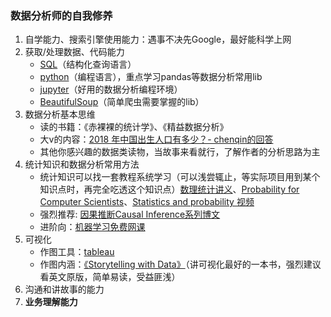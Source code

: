 ### 数据分析师的自我修养
1. 自学能力、搜索引擎使用能力：遇事不决先Google，最好能科学上网
2. 获取/处理数据、代码能力
    - [SQL](https://www.liaoxuefeng.com/wiki/1177760294764384)（结构化查询语言）
    - [python](https://www.liaoxuefeng.com/wiki/1016959663602400)（编程语言），重点学习pandas等数据分析常用lib
    - [jupyter](https://jupyter.org/)（好用的数据分析编程环境）
    - [BeautifulSoup](https://www.crummy.com/software/BeautifulSoup/bs4/doc/)（简单爬虫需要掌握的lib）
3. 数据分析基本思维
    - 读的书籍：《赤裸裸的统计学》、《精益数据分析》
    - 大v的内容：[2018 年中国出生人口有多少？- chenqin的回答](https://www.zhihu.com/question/306388374/answer/571155588)
    - 其他你感兴趣的数据类读物，当故事来看就行，了解作者的分析思路为主
4. 统计知识和数据分析常用方法
    - 统计知识可以找一套教程系统学习（可以浅尝辄止，等实际项目用到某个知识点时，再完全吃透这个知识点）[数理统计讲义](https://bookdown.org/hezhijian/book/)、[Probability for Computer Scientists](http://web.stanford.edu/class/cs109/)、[Statistics and probability
视频](https://www.khanacademy.org/math/statistics-probability)
    - 强烈推荐: [因果推断Causal Inference系列博文](https://matheusfacure.github.io/python-causality-handbook/landing-page.html)
    - 进阶向：[机器学习免费网课](https://www.coursera.org/learn/machine-learning)
5. 可视化
    - 作图工具：[tableau](https://www.tableau.com/)
    - 作图内涵：[《Storytelling with Data》](http://www.bdbanalytics.ir/media/1123/storytelling-with-data-cole-nussbaumer-knaflic.pdf)（讲可视化最好的一本书，强烈建议看英文原版，简单易读，受益匪浅）
6. 沟通和讲故事的能力
7. **业务理解能力**
